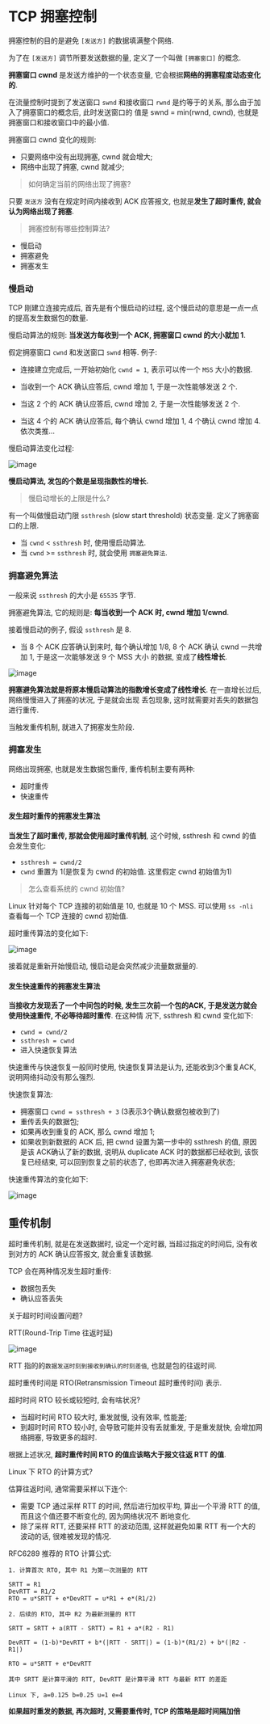 # TCP 拥塞控制

拥塞控制的目的是避免 `[发送方]` 的数据填满整个网络.

为了在 `[发送方]` 调节所要发送数据的量, 定义了一个叫做 `[拥塞窗口]` 的概念.

**拥塞窗口 cwnd** 是发送方维护的一个状态变量, 它会根据**网络的拥塞程度动态变化的**.

在流量控制时提到了发送窗口 `swnd` 和接收窗口 `rwnd` 是约等于的关系, 那么由于加入了拥塞窗口的概念后, 此时发送窗口的
值是 swnd = min(rwnd, cwnd), 也就是拥塞窗口和接收窗口中的最小值.

拥塞窗口 cwnd 变化的规则:

- 只要网络中没有出现拥塞, cwnd 就会增大;
- 网络中出现了拥塞, cwnd 就减少;

> 如何确定当前的网络出现了拥塞?

只要 `发送方` 没有在规定时间内接收到 ACK 应答报文, 也就是**发生了超时重传, 就会认为网络出现了拥塞**.

> 拥塞控制有哪些控制算法?

- 慢启动
- 拥塞避免
- 拥塞发生

### 慢启动

TCP 刚建立连接完成后, 首先是有个慢启动的过程, 这个慢启动的意思是一点一点的提高发生数据包的数量.

慢启动算法的规则: **当发送方每收到一个 ACK, 拥塞窗口 cwnd 的大小就加 1**.

假定拥塞窗口 `cwnd` 和发送窗口 `swnd` 相等. 例子:

- 连接建立完成后, 一开始初始化 `cwnd = 1`, 表示可以传一个 `MSS` 大小的数据.

- 当收到一个 ACK 确认应答后, cwnd 增加 1, 于是一次性能够发送 2 个.

- 当这 2 个的 ACK 确认应答后, cwnd 增加 2, 于是一次性能够发送 2 个.

- 当这 4 个的 ACK 确认应答后, 每个确认 cwnd 增加 1, 4 个确认 cwnd 增加 4. 依次类推...

慢启动算法变化过程:

![image](https://cdn.xiaolincoding.com/gh/xiaolincoder/ImageHost2/计算机网络/TCP-可靠特性/27.jpg)

**慢启动算法, 发包的个数是呈现指数性的增长.**

> 慢启动增长的上限是什么?

有一个叫做慢启动门限 `ssthresh` (slow start threshold) 状态变量. 定义了拥塞窗口的上限.


- 当 `cwnd` < `ssthresh` 时, 使用慢启动算法.
- 当 `cwnd` >= `ssthresh` 时, 就会使用 `拥塞避免算法`.

### 拥塞避免算法

一般来说 `ssthresh` 的大小是 `65535` 字节.

拥塞避免算法, 它的规则是: **每当收到一个 ACK 时, cwnd 增加 1/cwnd**.

接着慢启动的例子, 假设 `ssthresh` 是 8.

- 当 8 个 ACK 应答确认到来时, 每个确认增加 1/8, 8 个 ACK 确认 cwnd 一共增加 1, 于是这一次能够发送 9 个 MSS 大小
的数据, 变成了**线性增长**.

![image](https://cdn.xiaolincoding.com/gh/xiaolincoder/ImageHost2/计算机网络/TCP-可靠特性/28.jpg)


**拥塞避免算法就是将原本慢启动算法的指数增长变成了线性增长**. 在一直增长过后, 网络慢慢进入了拥塞的状况, 于是就会出现
丢包现象, 这时就需要对丢失的数据包进行重传.

当触发重传机制, 就进入了拥塞发生阶段.

### 拥塞发生

网络出现拥塞, 也就是发生数据包重传, 重传机制主要有两种:

- 超时重传
- 快速重传

#### 发生超时重传的拥塞发生算法

**当发生了超时重传, 那就会使用超时重传机制**, 这个时候, ssthresh 和 cwnd 的值会发生变化:

- `ssthresh = cwnd/2`
- `cwnd` 重置为 1(是恢复为 cwnd 的初始值. 这里假定 cwnd 初始值为1)

> 怎么查看系统的 cwnd 初始值?

Linux 针对每个 TCP 连接的初始值是 10, 也就是 10 个 MSS. 可以使用 `ss -nli` 查看每一个 TCP 连接的 cwnd 初始值.

超时重传算法的变化如下:

![image](https://cdn.xiaolincoding.com/gh/xiaolincoder/ImageHost2/计算机网络/TCP-可靠特性/29.jpg)

接着就是重新开始慢启动, 慢启动是会突然减少流量数据量的. 

#### 发生快速重传的拥塞发生算法

**当接收方发现丢了一个中间包的时候, 发生三次前一个包的ACK, 于是发送方就会使用快速重传, 不必等待超时重传**. 在这种情
况下, ssthresh 和 cwnd 变化如下:

- `cwnd = cwnd/2`
- `ssthresh = cwnd`
- 进入快速恢复算法

快速重传与快速恢复一般同时使用, 快速恢复算法是认为, 还能收到3个重复ACK, 说明网络抖动没有那么强烈.

快速恢复算法:

- 拥塞窗口 `cwnd = ssthresh + 3` (3表示3个确认数据包被收到了)
- 重传丢失的数据包;
- 如果再收到重复的 ACK, 那么 cwnd 增加 1; 
- 如果收到新数据的 ACK 后, 把 cwnd 设置为第一步中的 ssthresh 的值, 原因是该 ACK确认了新的数据, 说明从 duplicate 
ACK 时的数据都已经收到, 该恢复已经结束, 可以回到恢复之前的状态了, 也即再次进入拥塞避免状态;

快速重传算法的变化如下:

![image](https://cdn.xiaolincoding.com/gh/xiaolincoder/ImageHost4@main/网络/拥塞发生-快速重传.drawio.png)

## 重传机制

超时重传机制, 就是在发送数据时, 设定一个定时器, 当超过指定的时间后, 没有收到对方的 ACK 确认应答报文, 就会重复该数据.

TCP 会在两种情况发生超时重传:

- 数据包丢失
- 确认应答丢失

关于超时时间设置问题?

RTT(Round-Trip Time 往返时延)

![image](https://cdn.xiaolincoding.com/gh/xiaolincoder/ImageHost2/计算机网络/TCP-可靠特性/6.jpg)

RTT 指的的`数据发送时刻到接收到确认的时刻差值`, 也就是包的往返时间.

超时重传时间是 RTO(Retransmission Timeout 超时重传时间) 表示.

超时时间 RTO 较长或较短时, 会有啥状况?

- 当超时时间 RTO 较大时, 重发就慢, 没有效率, 性能差;
- 到超时时间 RTO 较小时, 会导致可能并没有丢就重发, 于是重发就快, 会增加网络拥塞, 导致更多的超时.

根据上述状况, **超时重传时间 RTO 的值应该略大于报文往返 RTT 的值**.

Linux 下 RTO 的计算方式?

估算往返时间, 通常需要采样以下连个:

- 需要 TCP 通过采样 RTT 的时间, 然后进行加权平均, 算出一个平滑 RTT 的值, 而且这个值还要不断变化的, 因为网络状况不
断地变化.
- 除了采样 RTT, 还要采样 RTT 的波动范围, 这样就避免如果 RTT 有一个大的波动的话, 很难被发现的情况.

RFC6289 推荐的 RTO 计算公式:

```
1. 计算首次 RTO, 其中 R1 为第一次测量的 RTT

SRTT = R1
DevRTT = R1/2
RTO = u*SRTT + e*DevRTT = u*R1 + e*(R1/2)

2. 后续的 RTO, 其中 R2 为最新测量的 RTT

SRTT = SRTT + a(RTT - SRTT) = R1 + a*(R2 - R1)

DevRTT = (1-b)*DevRTT + b*(|RTT - SRTT|) = (1-b)*(R1/2) + b*(|R2 - R1|)

RTO = u*SRTT + e*DevRTT 

其中 SRTT 是计算平滑的 RTT, DevRTT 是计算平滑 RTT 与最新 RTT 的差距

Linux 下, a=0.125 b=0.25 u=1 e=4
``` 

**如果超时重发的数据, 再次超时, 又需要重传时, TCP 的策略是超时间隔加倍**



